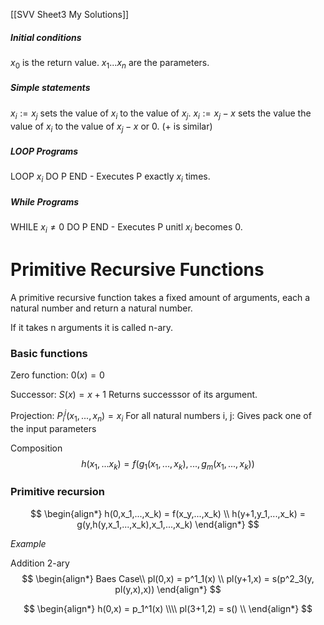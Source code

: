 
[[SVV Sheet3 My Solutions]]

##### *Initial conditions* 
$x_0$ is the return value. 
$x_1...x_n$ are the parameters.

##### *Simple statements* 
$x_i := x_j$ sets the value of $x_i$ to the value of $x_j$. 
$x_i := x_j - x$ sets the value the value of $x_i$ to the value of $x_j-x$ or 0.
(+ is similar) 

##### *LOOP Programs* 
LOOP $x_i$ DO P END - Executes P exactly $x_i$ times. 

##### *While Programs* 
WHILE $x_i \ne 0$ DO P END - Executes P unitl $x_i$ becomes 0. 

# Primitive Recursive Functions
A primitive recursive function takes a fixed amount of arguments, each a natural number and return a natural number. 

If it takes n arguments it is called n-ary.

### Basic functions 

Zero function: $0(x) = 0$

Successor: $S(x) = x +1$
Returns successsor of its argument. 

Projection: $P^j_i(x_1,...,x_n) = x_i$
For all natural numbers i, j: Gives pack one of the input parameters

Composition
$$
h(x_1,...x_k) = f(g_1(x_1,...,x_k),...,g_m(x_1,...,x_k))
$$
### Primitive recursion 
$$
\begin{align*}
h(0,x_1,...,x_k) = f(x_y,...,x_k) \\
h(y+1,y_1,...,x_k) = g(y,h(y,x_1,...,x_k),x_1,...,x_k)
\end{align*}
$$

*Example*



Addition
2-ary 
$$
\begin{align*}
Baes Case\\
pl(0,x) = p^1_1(x) \\
pl(y+1,x) = s(p^2_3(y, pl(y,x),x)) 
\end{align*}
$$

$$
\begin{align*}
h(0,x) = p_1^1(x)
\\\\
pl(3+1,2) = s()
\\
\end{align*}
$$